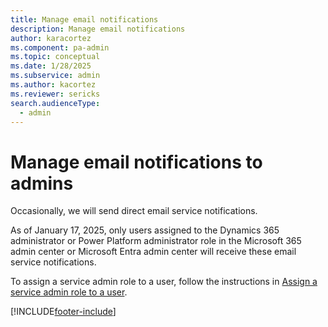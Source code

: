 ```yaml
---
title: Manage email notifications 
description: Manage email notifications
author: karacortez
ms.component: pa-admin
ms.topic: conceptual
ms.date: 1/28/2025
ms.subservice: admin
ms.author: kacortez
ms.reviewer: sericks
search.audienceType: 
  - admin
---
```

# Manage email notifications to admins

Occasionally, we will send direct email service notifications. 

As of January 17, 2025, only users assigned to the Dynamics 365 administrator or Power Platform administrator role in the Microsoft 365 admin center or Microsoft Entra admin center will receive these email service notifications. 

To assign a service admin role to a user, follow the instructions in [Assign a service admin role to a user](use-service-admin-role-manage-tenant.md#assign-a-service-admin-role-to-a-user).


[!INCLUDE[footer-include](../includes/footer-banner.md)]
